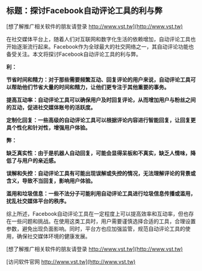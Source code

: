 ## **标题：探讨Facebook自动评论工具的利与弊**

[想了解推广相关软件的朋友请登录 http://www.vst.tw](http://www.vst.tw)

在社交媒体平台上，随着人们对互联网和数字化生活的依赖增加，自动评论工具也开始逐渐流行起来。Facebook作为全球最大的社交网络之一，其自动评论功能也备受关注。本文将探讨Facebook自动评论工具的利与弊。

**利：**

**节省时间和精力：对于那些需要频繁互动、回复评论的用户来说，自动评论工具可以帮助他们节省大量的时间和精力，让他们更专注于其他重要的事务。**

**提高互动率：自动评论工具可以确保用户及时回复评论，从而增加用户与粉丝之间的互动，促进社交媒体账号的活跃度。**

**定制化回复：一些高级的自动评论工具可以根据评论内容进行智能回复，让回复更具个性化和针对性，增强用户体验。**

**弊：**

**缺乏真实性：由于是机器人自动回复，可能会显得呆板和不真实，缺乏人情味，降低了与用户的亲近感。**

**误解和失控：自动评论工具有可能出现误解或失控的情况，无法理解评论的背景或含义，导致不当回复，影响用户体验。**

**滥用和垃圾信息：一些不法分子可能利用自动评论工具进行垃圾信息传播或滥用，扰乱社交媒体平台的秩序。**

综上所述，Facebook自动评论工具在一定程度上可以提高效率和互动率，但也存在一些问题和挑战。在使用这类工具时，用户需要谨慎选择合适的工具，合理设置参数，避免出现负面影响。同时，平台方也应加强监管，规范自动评论工具的使用，确保社交媒体环境的健康发展。

[想了解推广相关软件的朋友请登录 http://www.vst.tw](http://www.vst.tw)


[访问软件官网 http://www.vst.tw](http://www.vst.tw)

